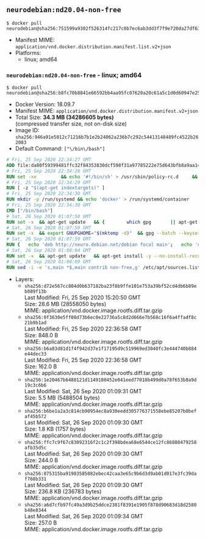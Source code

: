 ## `neurodebian:nd20.04-non-free`

```console
$ docker pull neurodebian@sha256:751599a9302f526314fc217c0b7ec6ab3dd3f7f9e720da27df63dec1248dafd3
```

-	Manifest MIME: `application/vnd.docker.distribution.manifest.list.v2+json`
-	Platforms:
	-	linux; amd64

### `neurodebian:nd20.04-non-free` - linux; amd64

```console
$ docker pull neurodebian@sha256:b8fc70b8841e66592bb4aa95fc07620a20c61a5c1d0d60947e2524be6eb6ad4b
```

-	Docker Version: 18.09.7
-	Manifest MIME: `application/vnd.docker.distribution.manifest.v2+json`
-	Total Size: **34.3 MB (34286605 bytes)**  
	(compressed transfer size, not on-disk size)
-	Image ID: `sha256:946a91e5012c71216b7b1e2b24062a236b7c292c54413148489fc4522b262083`
-	Default Command: `["\/bin\/bash"]`

```dockerfile
# Fri, 25 Sep 2020 22:34:27 GMT
ADD file:da80f59399481ffc32f84353830dcf598f31a97785222e75d643bfb8a9aa14e7 in / 
# Fri, 25 Sep 2020 22:34:28 GMT
RUN set -xe 		&& echo '#!/bin/sh' > /usr/sbin/policy-rc.d 	&& echo 'exit 101' >> /usr/sbin/policy-rc.d 	&& chmod +x /usr/sbin/policy-rc.d 		&& dpkg-divert --local --rename --add /sbin/initctl 	&& cp -a /usr/sbin/policy-rc.d /sbin/initctl 	&& sed -i 's/^exit.*/exit 0/' /sbin/initctl 		&& echo 'force-unsafe-io' > /etc/dpkg/dpkg.cfg.d/docker-apt-speedup 		&& echo 'DPkg::Post-Invoke { "rm -f /var/cache/apt/archives/*.deb /var/cache/apt/archives/partial/*.deb /var/cache/apt/*.bin || true"; };' > /etc/apt/apt.conf.d/docker-clean 	&& echo 'APT::Update::Post-Invoke { "rm -f /var/cache/apt/archives/*.deb /var/cache/apt/archives/partial/*.deb /var/cache/apt/*.bin || true"; };' >> /etc/apt/apt.conf.d/docker-clean 	&& echo 'Dir::Cache::pkgcache ""; Dir::Cache::srcpkgcache "";' >> /etc/apt/apt.conf.d/docker-clean 		&& echo 'Acquire::Languages "none";' > /etc/apt/apt.conf.d/docker-no-languages 		&& echo 'Acquire::GzipIndexes "true"; Acquire::CompressionTypes::Order:: "gz";' > /etc/apt/apt.conf.d/docker-gzip-indexes 		&& echo 'Apt::AutoRemove::SuggestsImportant "false";' > /etc/apt/apt.conf.d/docker-autoremove-suggests
# Fri, 25 Sep 2020 22:34:29 GMT
RUN [ -z "$(apt-get indextargets)" ]
# Fri, 25 Sep 2020 22:34:30 GMT
RUN mkdir -p /run/systemd && echo 'docker' > /run/systemd/container
# Fri, 25 Sep 2020 22:34:30 GMT
CMD ["/bin/bash"]
# Sat, 26 Sep 2020 01:07:58 GMT
RUN set -x 	&& apt-get update 	&& { 		which gpg 		|| apt-get install -y --no-install-recommends gnupg 	; } 	&& { 		gpg --version | grep -q '^gpg (GnuPG) 1\.' 		|| apt-get install -y --no-install-recommends dirmngr 	; } 	&& rm -rf /var/lib/apt/lists/*
# Sat, 26 Sep 2020 01:07:59 GMT
RUN set -x 	&& export GNUPGHOME="$(mktemp -d)" 	&& gpg --batch --keyserver ha.pool.sks-keyservers.net --recv-keys DD95CC430502E37EF840ACEEA5D32F012649A5A9 	&& gpg --batch --export DD95CC430502E37EF840ACEEA5D32F012649A5A9 > /etc/apt/trusted.gpg.d/neurodebian.gpg 	&& rm -rf "$GNUPGHOME" 	&& apt-key list | grep neurodebian
# Sat, 26 Sep 2020 01:07:59 GMT
RUN { 	echo 'deb http://neuro.debian.net/debian focal main'; 	echo 'deb http://neuro.debian.net/debian data main'; 	echo '#deb-src http://neuro.debian.net/debian-devel focal main'; } > /etc/apt/sources.list.d/neurodebian.sources.list
# Sat, 26 Sep 2020 01:08:04 GMT
RUN set -x 	&& apt-get update 	&& apt-get install -y --no-install-recommends neurodebian-freeze eatmydata 	&& ln -s /usr/bin/eatmydata /usr/local/bin/apt-get 	&& rm -rf /var/lib/apt/lists/*
# Sat, 26 Sep 2020 01:08:09 GMT
RUN sed -i -e 's,main *$,main contrib non-free,g' /etc/apt/sources.list.d/neurodebian.sources.list; grep -q 'deb .* multiverse$' /etc/apt/sources.list || sed -i -e 's,universe *$,universe multiverse,g' /etc/apt/sources.list
```

-	Layers:
	-	`sha256:d72e567cc804d0b637182ba23f8b9ffe101e753a39bf52cd4db6b89eb089f13b`  
		Last Modified: Fri, 25 Sep 2020 15:20:50 GMT  
		Size: 28.6 MB (28558050 bytes)  
		MIME: application/vnd.docker.image.rootfs.diff.tar.gzip
	-	`sha256:0f3630e5ff08d73b6ec0e22736a5c8d2d666e7b568c16f6a4ffadf8c21b9b1ad`  
		Last Modified: Fri, 25 Sep 2020 22:36:58 GMT  
		Size: 848.0 B  
		MIME: application/vnd.docker.image.rootfs.diff.tar.gzip
	-	`sha256:b6a83d81d1f4f942d37e1f17195d9c519969ed3040fc3e444740b884e44dec33`  
		Last Modified: Fri, 25 Sep 2020 22:36:58 GMT  
		Size: 162.0 B  
		MIME: application/vnd.docker.image.rootfs.diff.tar.gzip
	-	`sha256:1e20467b6488121d1149180452e041eed77018b499d0a78f653b8a9d19c3c6b6`  
		Last Modified: Sat, 26 Sep 2020 01:09:31 GMT  
		Size: 5.5 MB (5488504 bytes)  
		MIME: application/vnd.docker.image.rootfs.diff.tar.gzip
	-	`sha256:b6be1a2a3c814cb90954ec8a930eedd305776371558ebe85207b0befaf45b572`  
		Last Modified: Sat, 26 Sep 2020 01:09:30 GMT  
		Size: 1.8 KB (1757 bytes)  
		MIME: application/vnd.docker.image.rootfs.diff.tar.gzip
	-	`sha256:ffc7c9f67c83092316f2c1c2f398bdea68e6544ce12fc86880479258afb35d5c`  
		Last Modified: Sat, 26 Sep 2020 01:09:30 GMT  
		Size: 244.0 B  
		MIME: application/vnd.docker.image.rootfs.diff.tar.gzip
	-	`sha256:875315ba91983585082ebec42caa3e65c9b6d3d9ab01d017e3fc39daf768b331`  
		Last Modified: Sat, 26 Sep 2020 01:09:30 GMT  
		Size: 236.8 KB (236783 bytes)  
		MIME: application/vnd.docker.image.rootfs.diff.tar.gzip
	-	`sha256:a6d7cfb97fc49a3d9b25ddce2381f8391e1905f878d90683d18d2580b48e8344`  
		Last Modified: Sat, 26 Sep 2020 01:09:34 GMT  
		Size: 257.0 B  
		MIME: application/vnd.docker.image.rootfs.diff.tar.gzip
